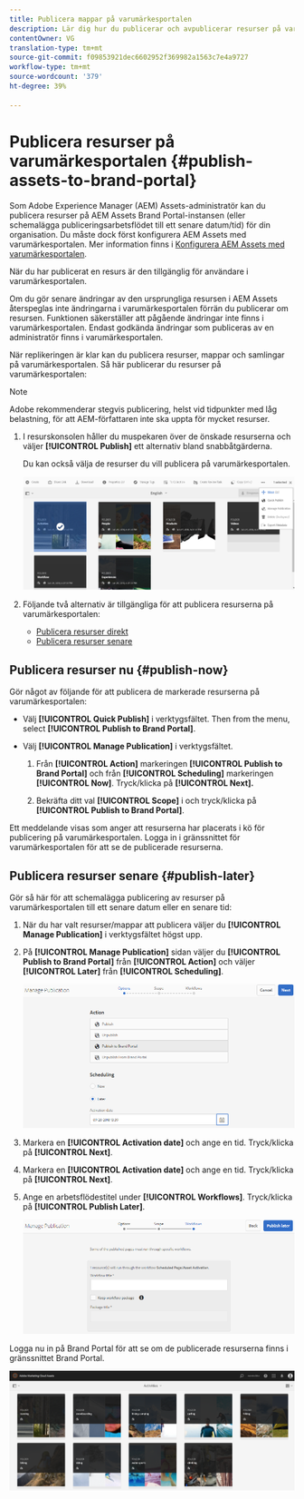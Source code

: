 ```yaml
---
title: Publicera mappar på varumärkesportalen
description: Lär dig hur du publicerar och avpublicerar resurser på varumärkesportalen.
contentOwner: VG
translation-type: tm+mt
source-git-commit: f09853921dec6602952f369982a1563c7e4a9727
workflow-type: tm+mt
source-wordcount: '379'
ht-degree: 39%

---
```



# Publicera resurser på varumärkesportalen {#publish-assets-to-brand-portal}

Som Adobe Experience Manager (AEM) Assets-administratör kan du publicera resurser på AEM Assets Brand Portal-instansen (eller schemalägga publiceringsarbetsflödet till ett senare datum/tid) för din organisation. Du måste dock först konfigurera AEM Assets med varumärkesportalen. Mer information finns i [Konfigurera AEM Assets med varumärkesportalen](configure-aem-assets-with-brand-portal.md).

När du har publicerat en resurs är den tillgänglig för användare i varumärkesportalen.

Om du gör senare ändringar av den ursprungliga resursen i AEM Assets återspeglas inte ändringarna i varumärkesportalen förrän du publicerar om resursen. Funktionen säkerställer att pågående ändringar inte finns i varumärkesportalen. Endast godkända ändringar som publiceras av en administratör finns i varumärkesportalen.

När replikeringen är klar kan du publicera resurser, mappar och samlingar på varumärkesportalen. Så här publicerar du resurser på varumärkesportalen:

>[!NOTE]
>
>Adobe rekommenderar stegvis publicering, helst vid tidpunkter med låg belastning, för att AEM-författaren inte ska uppta för mycket resurser.

1. I resurskonsolen håller du muspekaren över de önskade resurserna och väljer **[!UICONTROL Publish]** ett alternativ bland snabbåtgärderna.

   Du kan också välja de resurser du vill publicera på varumärkesportalen.

   ![publish2bp-2](assets/publish2bp-2.png)

2. Följande två alternativ är tillgängliga för att publicera resurserna på varumärkesportalen:
   * [Publicera resurser direkt](#publish-now)
   * [Publicera resurser senare](#publish-later)

## Publicera resurser nu {#publish-now}

Gör något av följande för att publicera de markerade resurserna på varumärkesportalen:

* Välj **[!UICONTROL Quick Publish]** i verktygsfältet. Then from the menu, select **[!UICONTROL Publish to Brand Portal]**.

* Välj **[!UICONTROL Manage Publication]** i verktygsfältet.

   1. Från **[!UICONTROL Action]** markeringen **[!UICONTROL Publish to Brand Portal]** och från **[!UICONTROL Scheduling]** markeringen **[!UICONTROL Now]**. Tryck/klicka på **[!UICONTROL Next].**

   2. Bekräfta ditt val **[!UICONTROL Scope]** i och tryck/klicka på **[!UICONTROL Publish to Brand Portal]**.

Ett meddelande visas som anger att resurserna har placerats i kö för publicering på varumärkesportalen. Logga in i gränssnittet för varumärkesportalen för att se de publicerade resurserna.

## Publicera resurser senare {#publish-later}

Gör så här för att schemalägga publicering av resurser på varumärkesportalen till ett senare datum eller en senare tid:

1. När du har valt resurser/mappar att publicera väljer du **[!UICONTROL Manage Publication]** i verktygsfältet högst upp.
2. På **[!UICONTROL Manage Publication]** sidan väljer du **[!UICONTROL Publish to Brand Portal]** från **[!UICONTROL Action]** och väljer **[!UICONTROL Later]** från **[!UICONTROL Scheduling]**.

   ![publishlaterbp-1](assets/publishlaterbp-1.png)

3. Markera en **[!UICONTROL Activation date]** och ange en tid. Tryck/klicka på **[!UICONTROL Next]**.
4. Markera en **[!UICONTROL Activation date]** och ange en tid. Tryck/klicka på **[!UICONTROL Next]**.
5. Ange en arbetsflödestitel under **[!UICONTROL Workflows]**. Tryck/klicka på **[!UICONTROL Publish Later]**.

   ![publishworkflow](assets/publishworkflow.png)

Logga nu in på Brand Portal för att se om de publicerade resurserna finns i gränssnittet Brand Portal.

![bp_631_landing_page](assets/bp_landing_page.png)
